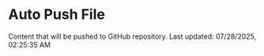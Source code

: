 # Auto Push File

Content that will be pushed to GitHub repository.
Last updated: 07/28/2025, 02:25:35 AM